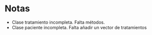 # Notas 
- Clase tratamiento incompleta. Falta métodos.
- Clase paciente incompleta. Falta añadir un vector de tratamientos
